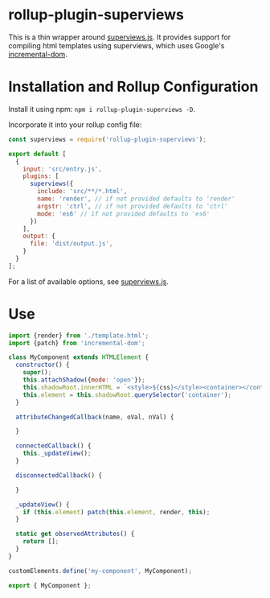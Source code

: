 rollup-plugin-superviews
========================

This is a thin wrapper around [superviews.js](https://github.com/davidjamesstone/superviews.js). It provides support for compiling html templates using superviews, which uses Google's [incremental-dom](http://google.github.io/incremental-dom/).

# Installation and Rollup Configuration
Install it using npm: ```npm i rollup-plugin-superviews -D```.

Incorporate it into your rollup config file:

```Javascript
const superviews = require('rollup-plugin-superviews');

export default [
  {
    input: 'src/entry.js',
    plugins: [
      superviews({
        include: 'src/**/*.html',
        name: 'render', // if not provided defaults to 'render'
        argstr: 'ctrl', // if not provided defaults to 'ctrl'
        mode: 'es6' // if not provided defaults to 'es6'
      })
    ],
    output: {
      file: 'dist/output.js',
    }
  }
];
```

For a list of available options, see [superviews.js](https://github.com/davidjamesstone/superviews.js).

# Use

```Javascript
import {render} from './template.html';
import {patch} from 'incremental-dom';

class MyComponent extends HTMLElement {
  constructor() {
    super();
    this.attachShadow({mode: 'open'});
    this.shadowRoot.innerHTML = `<style>${css}</style><container></container>`;
    this.element = this.shadowRoot.querySelector('container');
  }

  attributeChangedCallback(name, oVal, nVal) {

  }

  connectedCallback() {
    this._updateView();
  }

  disconnectedCallback() {

  }

  _updateView() {
    if (this.element) patch(this.element, render, this);
  }

  static get observedAttributes() {
    return [];
  }
}

customElements.define('my-component', MyComponent);

export { MyComponent };
```

